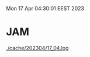 Mon 17 Apr 04:30:01 EEST 2023
# JAM
<a href='./cache/202304/17_04.log'>./cache/202304/17_04.log</a>
